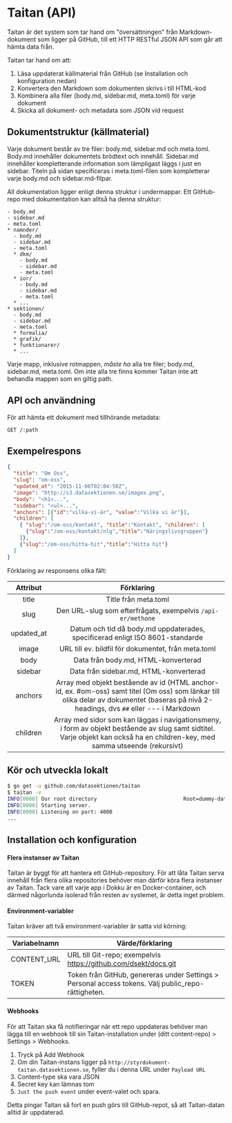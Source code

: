 Taitan (API)
============

Taitan är det system som tar hand om "översättningen" från Markdown-dokument
som ligger på GitHub, till ett HTTP RESTful JSON API som går att hämta data från.

Taitan tar hand om att:

1. Läsa uppdaterat källmaterial från GitHub (se Installation och konfiguration nedan)
2. Konvertera den Markdown som dokumenten skrivs i till HTML-kod
3. Kombinera alla filer (body.md, sidebar.md, meta.toml) för varje dokument
4. Skicka all dokument- och metadata som JSON vid request

## Dokumentstruktur (källmaterial)

Varje dokument består av tre filer: body.md, sidebar.md och meta.toml.
Body.md innehåller dokumentets brödtext och innehåll.
Sidebar.md innehåller kompletterande information som lämpligast läggs i just en sidebar.
Titeln på sidan specificeras i meta.toml-filen som kompletterar
varje body.md och sidebar.md-filpar.

All dokumentation ligger enligt denna struktur i undermappar.
Ett GitHub-repo med dokumentation kan alltså ha denna struktur:

	- body.md
	- sidebar.md
	- meta.toml
	* namnder/
	  - body.md
	  - sidebar.md
	  - meta.toml
	  * dkm/
	    - body.md
	    - sidebar.md
	    - meta.toml
	  * ior/
	    - body.md
	    - sidebar.md
	    - meta.toml
	  * ...
	* sektionen/
	  - body.md
	  - sidebar.md
	  - meta.toml
	  * formalia/
	  * grafik/
	  * funktionarer/
	  * ...

Varje mapp, inklusive rotmappen, *måste ha* alla tre filer; body.md, sidebar.md, meta.toml.
Om inte alla tre finns kommer Taitan inte att behandla mappen som en giltig path.

## API och användning

För att hämta ett dokument med tillhörande metadata:

`GET /:path`

## Exempelrespons

```json
{
  "title": "Om Oss",
  "slug": "om-oss",
  "updated_at": "2015-11-06T02:04:58Z",
  "image": "http://s3.datasektionen.se/imagex.png",
  "body": "<h1>...",
  "sidebar": "<ul>...",
  "anchors": [{"id":"vilka-vi-är", "value":"Vilka vi är"}],
  "children": [
    { "slug":"/om-oss/kontakt", "title":"Kontakt", "children": [
      {"slug":"/om-oss/kontakt/nlg","title":"Näringslivsgruppen"}
    ]},
    {"slug":"/om-oss/hitta-hit","title":"Hitta hit"}
  ]
}
```

Förklaring av responsens olika fält:

|  Attribut  |                                                                                        Förklaring                                                                                       |
|:----------:|:---------------------------------------------------------------------------------------------------------------------------------------------------------------------------------------:|
| title      | Title från meta.toml                                                                                                                                                                    |
| slug       | Den URL-slug som efterfrågats, exempelvis `/api-er/methone`                                                                                                                             |
| updated_at | Datum och tid då body.md uppdaterades, specificerad enligt ISO 8601-standarde                                                                                                           |
| image      | URL till ev. bildfil för dokumentet, från meta.toml                                                                                                                                     |
| body       | Data från body.md, HTML-konverterad                                                                                                                                                     |
| sidebar    | Data från sidebar.md, HTML-konverterad                                                                                                                                                  |
| anchors    | Array med objekt bestående av id (HTML anchor-id, ex. #om-oss) samt titel (Om oss) som länkar till olika delar av dokumentet (baseras på nivå 2-headings, dvs `##` eller --- i Markdown |
| children   | Array med sidor som kan läggas i navigationsmeny, i form av objekt bestående av slug samt sidtitel. Varje objekt kan också ha en children-key, med samma utseende (rekursivt)           |

## Kör och utveckla lokalt

```bash
$ go get -u github.com/datasektionen/taitan
$ taitan -v
INFO[0000] Our root directory                            Root=dummy-data/
INFO[0000] Starting server.
INFO[0000] Listening on port: 4000
...
```

## Installation och konfiguration

#### Flera instanser av Taitan

Taitan är byggt för att hantera ett GitHub-repository. För att låta Taitan serva
innehåll från flera olika repositories behöver man därför köra flera instanser av
Taitan. Tack vare att varje app i Dokku är en Docker-container, och därmed
någorlunda isolerad från resten av systemet, är detta inget problem.

#### Environment-variabler

Taitan kräver att två environment-variabler är satta vid körning:

| Variabelnamn |                                           Värde/förklaring                                          |
|--------------|-----------------------------------------------------------------------------------------------------|
| CONTENT_URL  | URL till Git-repo; exempelvis https://github.com/dsekt/docs.git                                     |
| TOKEN        | Token från GitHub, genereras under Settings > Personal access tokens. Välj public_repo-rättigheten. |

#### Webhooks

För att Taitan ska få notifieringar när ett repo uppdateras behöver man lägga till
en webhook till sin Taitan-installation under (ditt content-repo) > Settings > Webhooks.

1. Tryck på Add Webhook
2. Om din Taitan-instans ligger på `http://styrdokument-taitan.datasektionen.se`, fyller du i denna URL under `Payload URL`
3. Content-type ska vara JSON
4. Secret key kan lämnas tom
5. `Just the push event` under event-valet och spara.

Detta pingar Taitan så fort en push görs till GitHub-repot,
så att Taitan-datan alltid är uppdaterad.